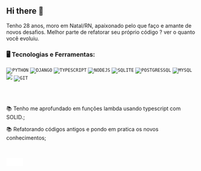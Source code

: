 ## Hi there 👋

Tenho 28 anos, moro em Natal/RN, apaixonado pelo que faço e amante de novos desafios.
Melhor parte de refatorar seu próprio código ? ver o quanto você evoluiu. 

### 🖥️ Tecnologias e Ferramentas: 
<code><img width="40px" src="https://cdn.jsdelivr.net/gh/devicons/devicon/icons/python/python-original.svg" title = "PYTHON"/></code>
<code><img width="40px" src="https://cdn.jsdelivr.net/gh/devicons/devicon/icons/django/django-plain-wordmark.svg" title = "DJANGO"/></code>
<code><img width="40px" src="https://cdn.jsdelivr.net/gh/devicons/devicon/icons/typescript/typescript-plain.svg" title = "TYPESCRIPT"/></code>
<code><img width="40px" src="https://cdn.jsdelivr.net/gh/devicons/devicon/icons/nodejs/nodejs-original-wordmark.svg" title = "NODEJS"/></code>
<code><img width="40px" src="https://cdn.jsdelivr.net/gh/devicons/devicon/icons/sqlite/sqlite-original-wordmark.svg" title = "SQLITE"/></code>
<code><img width="40px" src="https://cdn.jsdelivr.net/gh/devicons/devicon/icons/postgresql/postgresql-original-wordmark.svg" title = "POSTGRESSQL"/></code>
<code><img width="40px" src="https://cdn.jsdelivr.net/gh/devicons/devicon/icons/mysql/mysql-original-wordmark.svg" title = "MYSQL"/></code>
<code><img width="40px" src="https://cdn.jsdelivr.net/gh/devicons/devicon/icons/bitbucket/bitbucket-original-wordmark.svg" /></code>
<code><img width="40px" src="https://cdn.jsdelivr.net/gh/devicons/devicon/icons/git/git-original.svg" title = "GIT"/></code>


</br>
</br>
<div display="inline-block">
 <p align="left">📚 Tenho me aprofundado em funções lambda usando typescript com SOLID.;</p>
 <p align="left">📚 Refatorando códigos antigos e pondo em pratica os novos conhecimentos;</p>
</div>


</br>

<a href="https://www.instagram.com/lucastaveira1/" target="_blank"><img align="left" alt="Instagram" width="22px" src="https://github.com/Aakarsh-B/trying-repos/blob/master/insta.svg" />
<a href="https://www.linkedin.com/in/lucas-taveira-0300ba208" target="_blank"><img align="left" alt="LinkedIn" width="22px" src="https://github.com/Aakarsh-B/trying-repos/blob/master/linkedin.svg" />
